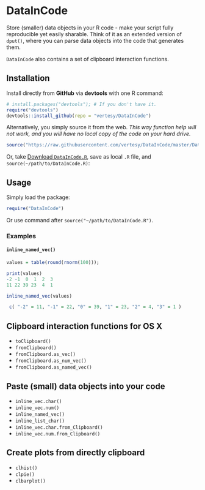 # DataInCode

Store (smaller) data objects in your R code - make your script fully reproducible yet easily sharable. Think of it as an extended version of `dput()`, where you can parse data objects into the code that generates them.

`DataInCode` also contains a set of clipboard interaction functions.



## Installation

Install directly from **GitHub** via **devtools** with one R command:

```r
# install.packages("devtools"); # If you don't have it.
require("devtools")
devtools::install_github(repo = "vertesy/DataInCode")
```

Alternatively, you simply source it from the web. 
*This way function help will not work, and you will have no local copy of the code on your hard drive.*

```r
source("https://raw.githubusercontent.com/vertesy/DataInCode/master/DataInCode/R/DataInCode.R")
```

Or, take [Download `DataInCode.R`](https://github.com/vertesy/DataInCode/blob/master/DataInCode.R), save as local `.R` file, and `source(~/path/to/DataInCode.R)`: 



## Usage
Simply load the package:

```r
require("DataInCode")
```

Or use command after `source("~/path/to/DataInCode.R")`.



### Examples

#### `inline_named_vec()`

``` R
values = table(round(rnorm(100))); 

print(values)
-2 -1  0  1  2  3 
11 22 39 23  4  1 

inline_named_vec(values)

 c( "-2" = 11, "-1" = 22, "0" = 39, "1" = 23, "2" = 4, "3" = 1 )
```


## Clipboard interaction functions for OS X

- `toClipboard()`
- `fromClipboard()`
- `fromClipboard.as_vec()`
- `fromClipboard.as_num_vec()`
- `fromClipboard.as_named_vec()`

## Paste (small) data objects into your code
- `inline_vec.char()`
- `inline_vec.num()`
- `inline_named_vec()`
- `inline_list_char()`
- `inline_vec.char.from_Clipboard()`
- `inline_vec.num.from_Clipboard()`

## Create plots from directly clipboard
- `clhist()`
- `clpie()`
- `clbarplot()`

